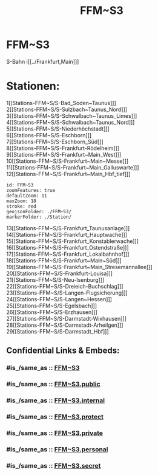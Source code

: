 ﻿---
aliases:
- FFM~S3
confidential: public
cssclasses: geo-Region
draft: false
expiryDate: 
isDeleted: false
isReadOnly: false
keywords: 
Languages:
- de
layout: 
license: "CC BY-SA 4.0"
linkTitle: 
location:
- 50.05278
- 8.665833
publish: true
publishDate: 
source: "https://datahub.io/core/country-codes"
tags:
- geo/Country/Region
title: FFM~S3
type: geo-Region
---

# FFM~S3

S-Bahn i[[../Frankfurt,Main]]]  

# Stationen:
1[[Stations-FFM~S/S-Bad_Soden~Taunus]]]  
2[[Stations-FFM~S/S-Sulzbach~Taunus_Nord]]]  
3[[Stations-FFM~S/S-Schwalbach~Taunus_Limes]]]  
4[[Stations-FFM~S/S-Schwalbach~Taunus_Nord]]]  
5[[Stations-FFM~S/S-Niederhöchstadt]]]  
6[[Stations-FFM~S/S-Eschborn]]]  
7[[Stations-FFM~S/S-Eschborn_Süd]]]  
8[[Stations-FFM~S/S-Frankfurt-Rödelheim]]]  
9[[Stations-FFM~S/S-Frankfurt~Main_West]]]  
10[[Stations-FFM~S/S-Frankfurt~Main~Messe]]]  
11[[Stations-FFM~S/S-Frankfurt~Main_Galluswarte]]]  
12[[Stations-FFM~S/S-Frankfurt~Main_Hbf_tief]]]  

```leaflet
id: FFM~S3
zoomFeatures: true 
defaultZoom: 11 
maxZoom: 18
stroke: red
geojsonFolder: ./FFM~S3/
markerFolder: ./Station/
```

13[[Stations-FFM~S/S-Frankfurt_Taunusanlage]]]  
14[[Stations-FFM~S/S-Frankfurt_Hauptwache]]]  
15[[Stations-FFM~S/S-Frankfurt_Konstablerwache]]]  
16[[Stations-FFM~S/S-Frankfurt_Ostendstraße]]]  
17[[Stations-FFM~S/S-Frankfurt_Lokalbahnhof]]]  
18[[Stations-FFM~S/S-Frankfurt~Main~Süd]]]  
19[[Stations-FFM~S/S-Frankfurt~Main_Stresemannallee]]]  
20[[Stations-FFM~S/S-Frankfurt-Louisa]]]  
21[[Stations-FFM~S/S-Neu-Isenburg]]]  
22[[Stations-FFM~S/S-Dreieich-Buchschlag]]]  
23[[Stations-FFM~S/S-Langen-Flugsicherung]]]  
24[[Stations-FFM~S/S-Langen~Hessen]]]  
25[[Stations-FFM~S/S-Egelsbach]]]  
26[[Stations-FFM~S/S-Erzhausen]]]  
27[[Stations-FFM~S/S-Darmstadt-Wixhausen]]]  
28[[Stations-FFM~S/S-Darmstadt-Arheilgen]]]  
29[[Stations-FFM~S/S-Darmstadt_Hbf]]]  


## Confidential Links & Embeds: 

### #is_/same_as :: [FFM~S3](FFM~S3.md) 

### #is_/same_as :: [FFM~S3.public](/_public/Earth/Continent/Europe/Europe~Central/Germany/Germany~West/Hessen/counties~Hessen/Frankfurt~Main/FFM~S3.public.md) 

### #is_/same_as :: [FFM~S3.internal](/_internal/Earth/Continent/Europe/Europe~Central/Germany/Germany~West/Hessen/counties~Hessen/Frankfurt~Main/FFM~S3.internal.md) 

### #is_/same_as :: [FFM~S3.protect](/_protect/Earth/Continent/Europe/Europe~Central/Germany/Germany~West/Hessen/counties~Hessen/Frankfurt~Main/FFM~S3.protect.md) 

### #is_/same_as :: [FFM~S3.private](/_private/Earth/Continent/Europe/Europe~Central/Germany/Germany~West/Hessen/counties~Hessen/Frankfurt~Main/FFM~S3.private.md) 

### #is_/same_as :: [FFM~S3.personal](/_personal/Earth/Continent/Europe/Europe~Central/Germany/Germany~West/Hessen/counties~Hessen/Frankfurt~Main/FFM~S3.personal.md) 

### #is_/same_as :: [FFM~S3.secret](/_secret/Earth/Continent/Europe/Europe~Central/Germany/Germany~West/Hessen/counties~Hessen/Frankfurt~Main/FFM~S3.secret.md)

